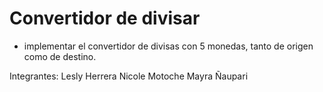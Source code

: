 
# Convertidor de divisar
* implementar el convertidor de divisas con 5 monedas, tanto de origen como de destino.

Integrantes:
Lesly Herrera
Nicole Motoche
Mayra Ñaupari